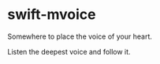 # swift-mvoice

Somewhere to place the voice of your heart.

Listen the deepest voice and follow it.
